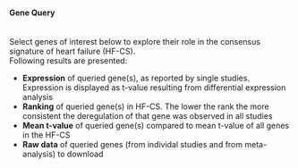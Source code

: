 #### Gene Query

<br>Select genes of interest below to explore their role in the consensus signature of heart failure (HF-CS).</br>
Following results are presented:

- **Expression** of queried gene(s), as reported by single studies. Expression is displayed as t-value resulting from differential expression analysis
- **Ranking** of queried gene(s) in HF-CS. The lower the rank the more consistent the deregulation of that gene was observed in all studies
- **Mean t-value** of queried gene(s) compared to mean t-value of all genes in the HF-CS
- **Raw data** of queried genes (from individal studies and from meta-analysis) to download 
